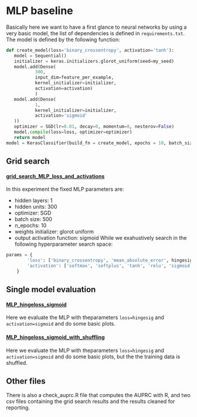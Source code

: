 # MLP baseline

Basically here we want to have a first glance to neural networks by using a very basic model, the list of dependencies is defined in `requirements.txt`. The model is defined by the following function:



 ```python
def create_model(loss='binary_crossentropy', activation='tanh'):
    model = Sequential()
    initializer = keras.initializers.glorot_uniform(seed=my_seed)
    model.add(Dense(
            300, 
            input_dim=feature_per_example, 
            kernel_initializer=initializer,
            activation=activation)
            )
    model.add(Dense(
            1,
            kernel_initializer=initializer,
            activation='sigmoid'
    ))
    optimizer = SGD(lr=0.01, decay=0, momentum=0, nesterov=False)
    model.compile(loss=loss, optimizer=optimizer)
    return model
model = KerasClassifier(build_fn = create_model, epochs = 10, batch_size=batch_size, verbose=1, shuffle=False)
```
## Grid search
#### [grid_search_MLP_loss_and_activations]( https://github.com/alessio-cuzzocrea/tesi/blob/master/experiments/MLP_baseline/grid_search_MLP_loss_and_activations.ipynb)

In this experiment the fixed MLP parameters are:
* hidden layers: 1
* hidden units: 300
* optimizer: SGD
* batch size: 500
* n_epochs: 10
* weights initializer: glorot uniform
* output activation function: sigmoid
While we exahustively search in the  following hyperparameter search space:
```python
params = {
        'loss': ['binary_crossentropy', 'mean_absolute_error', hingesig],
        'activation': ['softmax', 'softplus', 'tanh', 'relu', 'sigmoid']
    }
```
## Single model evaluation
#### [MLP_hingeloss_sigmoid](https://github.com/alessio-cuzzocrea/tesi/blob/master/experiments/MLP_baseline/MLP_hingeloss_sigmoid.ipynb)
Here we evaluate the MLP with theparameters  ```loss=hingesig``` and ```activation=sigmoid``` and do some basic plots.
####  [MLP_hingeloss_sigmoid_with_shuffling](https://github.com/alessio-cuzzocrea/tesi/blob/master/experiments/MLP_baseline/MLP_hingeloss_sigmoid_with_shuffling.ipynb) 
Here we evaluate the MLP with theparameters  ```loss=hingesig``` and ```activation=sigmoid``` and do some basic plots, but the the training data  is shuffled.
## Other files
There is also a check_auprc.R file that computes the AUPRC with R, and two csv files containing the grid search results and the results cleaned for reporting.
